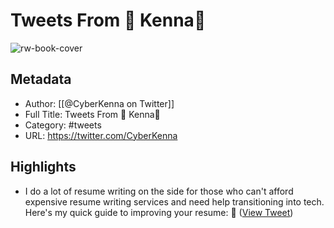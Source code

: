 # Tweets From 👾 Kenna👾

![rw-book-cover](https://pbs.twimg.com/profile_images/1663376054604517378/IISgSBEN.jpg)

## Metadata
- Author: [[@CyberKenna on Twitter]]
- Full Title: Tweets From 👾 Kenna👾
- Category: #tweets
- URL: https://twitter.com/CyberKenna

## Highlights
- I do a lot of resume writing on the side for those who can't afford expensive resume writing services and need help transitioning into tech.
  Here's my quick guide to improving your resume:
  🧵 ([View Tweet](https://twitter.com/CyberKenna/status/1518301702163779584))
